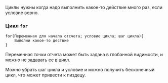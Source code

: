 Циклы нужны когда надо выполнить какое-то действие много раз, если условие верно.

### Цикл `for`
``` JS
for(Переменная для начала отсчета; условие цикла; шаг цикла){
	Выполни какое-то дествие
}
```

Переменная точки отчета может быть задана в глобанной видимости, и можно не задавать ее в цикл.

Можно убрать шаг цикла и условие и можно получить бесконечный цикл, что может привести к пиздецу.

